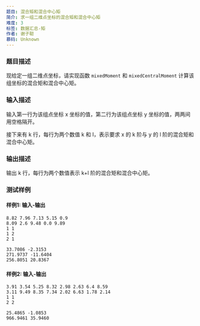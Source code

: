 ```yaml
---
题目: 混合矩和混合中心矩
简介: 求一组二维点坐标的混合矩和混合中心矩
难度: 3
标签: 数据汇总-矩
作者: 谢子聪
慕码: Unknown
---
```


### 题目描述

现给定一组二维点坐标，请实现函数 `mixedMoment` 和 `mixedCentralMoment` 计算该组坐标的混合矩和混合中心矩。

### 输入描述

输入第一行为该组点坐标 x 坐标的值，第二行为该组点坐标 y 坐标的值，两两间用空格隔开。

接下来有 k 行，每行为两个数值 k 和 l，表示要求 x 的 k 阶与 y 的 l 阶的混合矩和混合中心矩。

### 输出描述

输出 k 行，每行为两个数值表示 k+l 阶的混合矩和混合中心矩。

### 测试样例

#### 样例1: 输入-输出

```
8.82 7.96 7.13 5.15 0.9
8.09 2.6 9.48 0.0 9.89
1 1
1 2
2 1
```

```
33.7086 -2.3153
271.9737 -11.6404
256.8051 20.8367
```

#### 样例2: 输入-输出

```
3.91 3.54 5.25 8.32 2.98 2.63 6.4 8.59
3.11 9.49 8.35 7.34 2.02 6.63 1.78 2.14
1 1
2 2
```

```
25.4865 -1.0853
966.9461 35.9460
```

